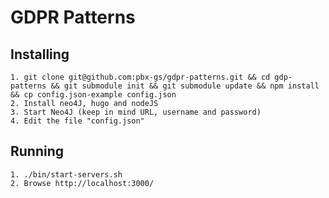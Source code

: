# GDPR Patterns

## Installing
    1. git clone git@github.com:pbx-gs/gdpr-patterns.git && cd gdp-patterns && git submodule init && git submodule update && npm install && cp config.json-example config.json
    2. Install neo4J, hugo and nodeJS 
    3. Start Neo4J (keep in mind URL, username and password)
    4. Edit the file "config.json" 
## Running
    1. ./bin/start-servers.sh
    2. Browse http://localhost:3000/



